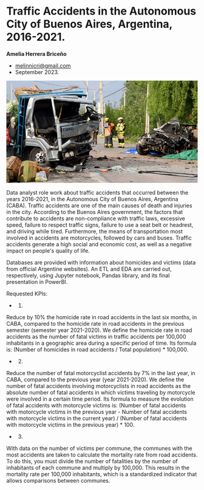 # Traffic Accidents in the Autonomous City of Buenos Aires, Argentina, 2016-2021.
__Amelia Herrera Briceño__
* melinnicri@gmail.com
* September 2023.


<p align="center"><img src="https://github.com/melinnicri/Traffic_accids/blob/main/images/Accidentes.jpg"></p>

Data analyst role work about traffic accidents that occurred between the years 2016-2021, in the Autonomous City of Buenos Aires, Argentina (CABA).
Traffic accidents are one of the main causes of death and injuries in the city. According to the Buenos Aires government, the factors that contribute to accidents are non-compliance with traffic laws, excessive speed, failure to respect traffic signs, failure to use a seat belt or headrest, and driving while tired. Furthermore, the means of transportation most involved in accidents are motorcycles, followed by cars and buses. Traffic accidents generate a high social and economic cost, as well as a negative impact on people's quality of life.

Databases are provided with information about homicides and victims (data from official Argentine websites).
An ETL and EDA are carried out, respectively, using Jupyter notebook, Pandas library, and its final presentation in PowerBI.

Requested KPIs:
* 1)
Reduce by 10% the homicide rate in road accidents in the last six months, in CABA, compared to the homicide rate in road accidents in the previous semester (semester year 2021-2020). We define the homicide rate in road accidents as the number of fatal victims in traffic accidents per 100,000 inhabitants in a geographic area during a specific period of time. Its formula is: (Number of homicides in road accidents / Total population) * 100,000.

* 2)
Reduce the number of fatal motorcyclist accidents by 7% in the last year, in CABA, compared to the previous year (year 2021-2020). We define the number of fatal accidents involving motorcyclists in road accidents as the absolute number of fatal accidents in which victims traveling by motorcycle were involved in a certain time period. Its formula to measure the evolution of fatal accidents with motorcycle victims is: (Number of fatal accidents with motorcycle victims in the previous year - Number of fatal accidents with motorcycle victims in the current year) / (Number of fatal accidents with motorcycle victims in the previous year) * 100.

* 3)
With data on the number of victims per commune, the communes with the most accidents are taken to calculate the mortality rate from road accidents. To do this, you must divide the number of fatalities by the number of inhabitants of each commune and multiply by 100,000. This results in the mortality rate per 100,000 inhabitants, which is a standardized indicator that allows comparisons between communes.
